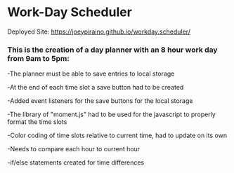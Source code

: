 # Work-Day Scheduler

Deployed Site: https://joeypiraino.github.io/workday.scheduler/

### This is the creation of a day planner with an 8 hour work day from 9am to 5pm:

-The planner must be able to save entries to local storage

-At the end of each time slot a save button had to be created

-Added event listeners for the save buttons for the local storage

-The library of "moment.js" had to be used for the javascript to properly format the time slots

-Color coding of time slots relative to current time, had to update on its own

-Needs to compare each hour to current hour

-if/else statements created for time differences
